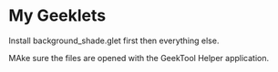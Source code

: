 My Geeklets
===

Install background_shade.glet first then everything else.

MAke sure the files are opened with the GeekTool Helper application.